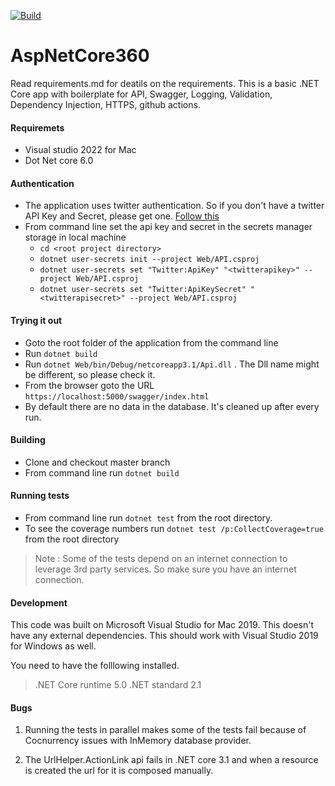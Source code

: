 [![Build](https://github.com/soundarmoorthy/AspNetCore360/actions/workflows/build.yml/badge.svg?branch=master)](https://github.com/soundarmoorthy/AspNetCore360/actions/workflows/build.yml)

# AspNetCore360
Read requirements.md for deatils on the requirements. This is a basic .NET Core app with boilerplate for API, Swagger, Logging, Validation, Dependency Injection, HTTPS, github actions. 

#### Requiremets 
* Visual studio 2022 for Mac
* Dot Net core 6.0

#### Authentication
* The application uses twitter authentication. So if you don't have a twitter API Key and Secret, please get one. [Follow this](https://docs.microsoft.com/en-us/aspnet/core/security/authentication/social/twitter-logins?view=aspnetcore-6.0)
* From command line set the api key and secret in the secrets manager storage in local machine
  * `cd <root project directory>`
  * `dotnet user-secrets init --project Web/API.csproj`
  * `dotnet user-secrets set "Twitter:ApiKey" "<twitterapikey>" --project Web/API.csproj` 
  * `dotnet user-secrets set "Twitter:ApiKeySecret" "<twitterapisecret>" --project Web/API.csproj`

#### Trying it out
* Goto  the root folder of the application from the command line
* Run `dotnet build`
* Run `dotnet Web/bin/Debug/netcoreapp3.1/Api.dll` . The Dll name might be different, so please check it. 
* From the browser goto the URL `https://localhost:5000/swagger/index.html`
* By default there are no data in the  database. It's cleaned up after every run.

#### Building 
* Clone and checkout master branch
* From command line run `dotnet build`


#### Running tests
* From command line run `dotnet test` from the root directory. 
* To see the coverage numbers run `dotnet test /p:CollectCoverage=true` from the root directory

> Note : Some of the tests depend on an internet connection to leverage 3rd party services. So 
> make sure you have an internet connection. 


#### Development

This code was built on Microsoft Visual Studio for Mac 2019. This doesn't have any external 
dependencies. This should work with Visual Studio 2019 for Windows as well.

You need to have the folllowing installed. 
> .NET Core runtime 5.0
> .NET standard 2.1

#### Bugs 
1. Running the tests in parallel makes some of the tests fail because of Cocnurrency issues
with InMemory database provider.

2. The UrlHelper.ActionLink api fails in .NET core 3.1 and when a resource is created the 
url for it is composed manually.
